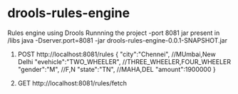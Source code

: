 # drools-rules-engine
Rules engine using Drools
Runnning the project -port 8081 jar present in /libs
java -Dserver.port=8081 -jar drools-rules-engine-0.0.1-SNAPSHOT.jar

1.  POST http://localhost:8081/rules
      {
      	"city":"Chennei", //MUmbai,New Delhi
      	"evehicle":"TWO_WHEELER", //THREE_WHEELER,FOUR_WHEELER
          "gender":"M", //F,N
          "state":"TN", //MAHA,DEL
      	"amount":1900000
      }

2.  GET http://localhost:8081/rules/fetch 
